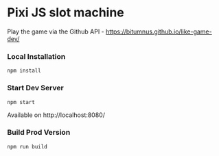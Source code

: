 # Pixi JS slot machine

Play the game via the Github API - https://bitumnus.github.io/like-game-dev/

### Local Installation
```
npm install
```

### Start Dev Server
```
npm start
```

Available on http://localhost:8080/

### Build Prod Version
```
npm run build
```

